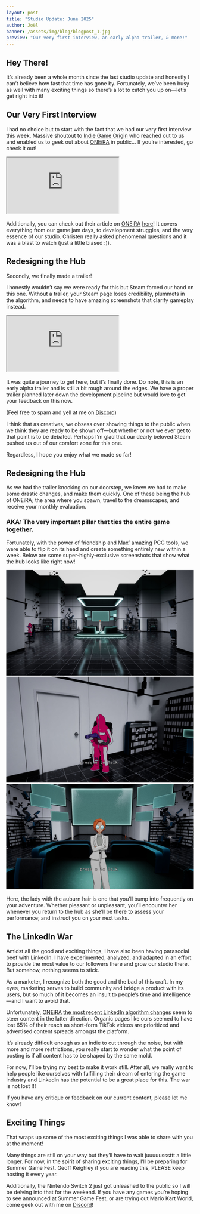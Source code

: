 ```yaml
---
layout: post
title: "Studio Update: June 2025"
author: Joël
banner: /assets/img/blog/blogpost_1.jpg
preview: "Our very first interview, an early alpha trailer, & more!"
---
```

<h2 class="post-h2">Hey There!</h2>

It’s already been a whole month since the last studio update and honestly I can’t believe how fast that time has gone by. Fortunately, we’ve been busy as well with many exciting things so there’s a lot to catch you up on—let’s get right into it!

<h2 class="post-h2">Our Very First Interview</h2>

I had no choice but to start with the fact that we had our very first interview this week. Massive shoutout to <a class="post-link" href="https://indiegameorigin.com/">Indie Game Origin</a> who reached out to us and enabled us to geek out about <a class="post-link" href="https://dreammatterlabs.com/">ONEiRA</a> in public… If you’re interested, go check it out!

<iframe class="img-fluid post-video w-100" src="https://www.youtube.com/embed/UfxsbpqB1Do"></iframe>

Additionally, you can check out their article on <a class="post-link" href="https://dreammatterlabs.com/">ONEiRA</a> <a class="post-link" href="https://indiegameorigin.com/blog/oneira-and-on-dreaming-dreams-for-sale">here</a>! It covers everything from our game jam days, to development struggles, and the very essence of our studio. Christen really asked phenomenal questions and it was a blast to watch (just a little biased :)).

<h2 class="post-h2">Redesigning the Hub</h2>

Secondly, we finally made a trailer! 

I honestly wouldn’t say we were ready for this but Steam forced our hand on this one. Without a trailer, your Steam page loses credibility, plummets in the algorithm, and needs to have amazing screenshots that clarify gameplay instead.

<iframe class="img-fluid post-video w-100" src="https://www.youtube.com/embed/ORu9Vv620r0"></iframe>

It was quite a journey to get here, but it’s finally done. Do note, this is an early alpha trailer and is still a bit rough around the edges. We have a proper trailer planned later down the development pipeline but would love to get your feedback on this now.

(Feel free to spam and yell at me on <a class="post-link" href="https://discord.gg/XAYvJhkkqE">Discord</a>)

I think that as creatives, we obsess over showing things to the public when we think they are ready to be shown off—but whether or not we ever get to that point is to be debated. Perhaps I’m glad that our dearly beloved Steam pushed us out of our comfort zone for this one.

Regardless, I hope you enjoy what we made so far!

<h2 class="post-h2">Redesigning the Hub</h2>

As we had the trailer knocking on our doorstep, we knew we had to make some drastic changes, and make them quickly. One of these being the hub of ONEiRA; the area where you spawn, travel to the dreamscapes, and receive your monthly evaluation.

<h3 class="post-h3">AKA: The very important pillar that ties the entire game together.</h3>

Fortunately, with the power of friendship and Max’ amazing PCG tools, we were able to flip it on its head and create something entirely new within a week. Below are some super-highly-exclusive screenshots that show what the hub looks like right now!

<img class="img-fluid post-image w-100" src="/assets/img/blog/hub1.jpg">

<img class="img-fluid post-image w-100" src="/assets/img/blog/hub2.jpg">

<img class="img-fluid post-image w-100" src="/assets/img/blog/hub3.jpg">

Here, the lady with the auburn hair is one that you’ll bump into frequently on your adventure. Whether pleasant or unpleasant, you’ll encounter her whenever you return to the hub as she’ll be there to assess your performance; and instruct you on your next tasks.

<h2 class="post-h2">The LinkedIn War</h2>

Amidst all the good and exciting things, I have also been having parasocial beef with LinkedIn. I have experimented, analyzed, and adapted in an effort to provide the most value to our followers there and grow our studio there. But somehow, nothing seems to stick. 

As a marketer, I recognize both the good and the bad of this craft. In my eyes, marketing serves to build community and bridge a product with its users, but so much of it becomes an insult to people’s time and intelligence—and I want to avoid that.

Unfortunately, <a class="post-link" href="https://dreammatterlabs.com/">ONEiRA</a> <a class="post-link" href="https://www.linkedin.com/posts/donnellychris_organic-reach-is-down-65-on-linkedin-activity-7300502090672398336-xbyU/">the most recent LinkedIn algorithm changes</a> seem to steer content in the latter direction. Organic pages like ours seemed to have lost 65% of their reach as short-form TikTok videos are prioritized and advertised content spreads amongst the platform.

It’s already difficult enough as an indie to cut through the noise, but with more and more restrictions, you really start to wonder what the point of posting is if all content has to be shaped by the same mold.

For now, I’ll be trying my best to make it work still. After all, we really want to help people like ourselves with fulfilling their dream of entering the game industry and Linkedin has the potential to be a great place for this. The war is not lost !!!

If you have any critique or feedback on our current content, please let me know!

<h2 class="post-h2">Exciting Things</h2>

That wraps up some of the most exciting things I was able to share with you at the moment! 

Many things are still on your way but they’ll have to wait juuuuusssttt a little longer. For now, in the spirit of sharing exciting things, I’ll be preparing for Summer Game Fest. Geoff Keighley if you are reading this, PLEASE keep hosting it every year.

Additionally, the Nintendo Switch 2 just got unleashed to the public so I will be delving into that for the weekend. If you have any games you’re hoping to see announced at Summer Game Fest, or are trying out Mario Kart World, come geek out with me on <a class="post-link" href="https://discord.gg/XAYvJhkkqE">Discord</a>!